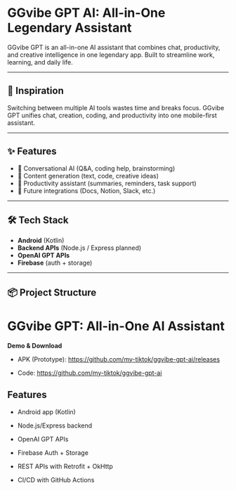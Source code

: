 # GGvibe GPT AI: All-in-One Legendary Assistant

GGvibe GPT is an all-in-one AI assistant that combines chat, productivity, and creative intelligence in one legendary app. Built to streamline work, learning, and daily life.

---

## 🚀 Inspiration
Switching between multiple AI tools wastes time and breaks focus. GGvibe GPT unifies chat, creation, coding, and productivity into one mobile-first assistant.

---

## ✨ Features
- 🤖 Conversational AI (Q&A, coding help, brainstorming)
- 📝 Content generation (text, code, creative ideas)
- 📅 Productivity assistant (summaries, reminders, task support)
- 🔌 Future integrations (Docs, Notion, Slack, etc.)

---

## 🛠️ Tech Stack
- **Android** (Kotlin)
- **Backend APIs** (Node.js / Express planned)
- **OpenAI GPT APIs**
- **Firebase** (auth + storage)

---

## 📦 Project Structure
# GGvibe GPT: All-in-One AI Assistant

**Demo & Download**

- APK (Prototype): https://github.com/my-tiktok/ggvibe-gpt-ai/releases

- Code: https://github.com/my-tiktok/ggvibe-gpt-ai



## Features

- Android app (Kotlin)

- Node.js/Express backend

- OpenAI GPT APIs

- Firebase Auth + Storage

- REST APIs with Retrofit + OkHttp

- CI/CD with GitHub Actions

